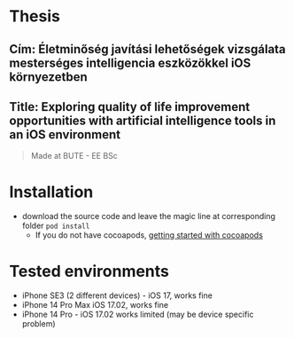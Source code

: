 # Thesis
## Cím: Életminőség javítási lehetőségek vizsgálata mesterséges intelligencia eszközökkel iOS környezetben
## Title: Exploring quality of life improvement opportunities with artificial intelligence tools in an iOS environment
> Made at BUTE - EE BSc
# Installation
- download the source code and leave the magic line at  corresponding folder `pod install`
  - If you do not have cocoapods, [getting started with cocoapods](https://guides.cocoapods.org/using/getting-started.html)
# Tested environments
- iPhone SE3 (2 different devices) - iOS 17, works fine
- iPhone 14 Pro Max iOS 17.02, works fine
- iPhone 14 Pro - iOS 17.02 works limited (may be device specific problem)

